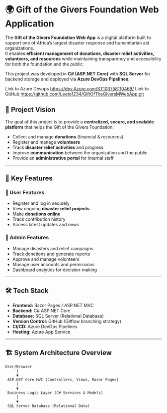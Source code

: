 # 🌍 Gift of the Givers Foundation Web Application

The **Gift of the Givers Foundation Web App** is a digital platform built to support one of Africa’s largest disaster response and humanitarian aid organizations.  
It enables **efficient management of donations, disaster relief activities, volunteers, and resources** while maintaining transparency and accessibility for both the foundation and the public.  

This project was developed in **C# (ASP.NET Core)** with **SQL Server** for backend storage and deployed via **Azure DevOps Pipelines**.

Link to Azure Devops https://dev.Azure.com/ST103758110469/
Link to GitHub  https://github.com/Leeto1234/GiftOfTheGiversMWebApp.git

## 🎯 Project Vision
The goal of this project is to provide a **centralized, secure, and scalable platform** that helps the Gift of the Givers Foundation:
- Collect and manage **donations** (financial & resources)  
- Register and manage **volunteers**  
- Track **disaster relief activities** and progress  
- Improve **communication** between the organization and the public  
- Provide an **administrative portal** for internal staff  

---

## 📌 Key Features

### 👥 User Features
- Register and log in securely  
- View ongoing **disaster relief projects**  
- Make **donations online**  
- Track contribution history  
- Access latest updates and news  

### 🔐 Admin Features
- Manage disasters and relief campaigns  
- Track donations and generate reports  
- Approve and manage volunteers  
- Manage user accounts and permissions  
- Dashboard analytics for decision-making  

---

## 🛠️ Tech Stack

- **Frontend:** Razor Pages / ASP.NET MVC  
- **Backend:** C# ASP.NET Core  
- **Database:** SQL Server (Relational Database)  
- **Version Control:** GitHub (Gitflow branching strategy)  
- **CI/CD:** Azure DevOps Pipelines  
- **Hosting:** Azure App Service  

---

## 🏗️ System Architecture Overview

```plaintext
User/Browser
     │
     ▼
 ASP.NET Core MVC (Controllers, Views, Razor Pages)
     │
     ▼
 Business Logic Layer (C# Services & Models)
     │
     ▼
 SQL Server Database (Relational Data)
